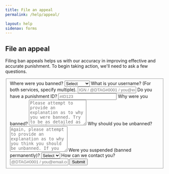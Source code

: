 ```yaml
---
title: File an appeal
permalink: /help/appeal/

layout: help
sidenav: forms
---
```


## File an appeal
Filing ban appeals helps us with our accuracy in improving effective and accurate punishment. To begin taking action, we'll need to ask a few questions.

<form class="usa-form-large" form method="POST" action="https://formspree.io/help@novelmc.net">
  <fieldset id="fs-frm-inputs">
    <label for="service">Where were you banned?</label>
    <select name="service" id="service" required="">
      <option value="Select" selected="" disabled="">Select</option>
      <option value="In-game">In-game</option>
      <option value="Discord">Discord</option>
      <option value="Other">Other / all</option>
    </select>
    <label for="username">What is your username? (For both services, specify multiple).</label>
  	<input type="username" name="username" placeholder="IGN / @DTAG#0001 / you@email.com" required="">
    <label for="id">Do you have a punishment ID?</label>
  	<input type="id" name="id" placeholder="#ID123">
    <label for="reason">Why were you banned?</label>
    <textarea rows="5" name="reason" id="reason" placeholder="Please attempt to provide an explanation as to why you were banned. Try to be as detailed as possible. Include any necessary evidence." required=""></textarea>
    <label for="unban-reason">Why should you be unbanned?</label>
    <textarea rows="5" name="unban-reason" id="unban-reason" placeholder="Again, please attempt to provide an explanation as to why you think you should be unbanned. If you were banned on accident, skip this question." required=""></textarea>
    <label for="suspended">Were you suspended (banned permanently)?</label>
    <select name="suspended" id="suspended" required="">
      <option value="Select" selected="" disabled="">Select</option>
      <option value="Yes">Yes</option>
      <option value="No">No</option>
    </select>
    <label for="contact">How can we contact you?</label>
  	<input type="contact" name="contact" placeholder="@DTAG#0001 / you@email.com" required="">
    <input type="hidden" name="_subject" id="email-subject" value="Appeal Form Submission">
  <button type="submit">Submit</button>
